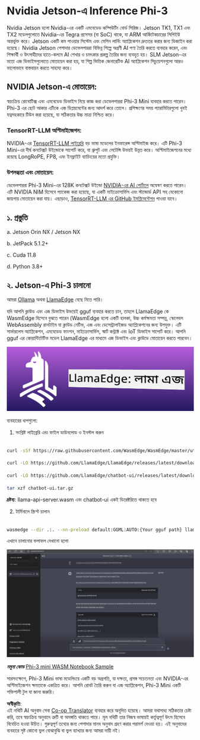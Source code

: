 <!--
CO_OP_TRANSLATOR_METADATA:
{
  "original_hash": "be4101a30d98e95a71d42c276e8bcd37",
  "translation_date": "2025-07-16T20:40:56+00:00",
  "source_file": "md/01.Introduction/03/Jetson_Inference.md",
  "language_code": "bn"
}
-->
# **Nvidia Jetson-এ Inference Phi-3**

Nvidia Jetson হলো Nvidia-এর একটি এমবেডেড কম্পিউটিং বোর্ড সিরিজ। Jetson TK1, TX1 এবং TX2 মডেলগুলোতে Nvidia-এর Tegra প্রসেসর (বা SoC) থাকে, যা ARM আর্কিটেকচারের সিপিইউ অন্তর্ভুক্ত করে। Jetson একটি কম পাওয়ার সিস্টেম এবং মেশিন লার্নিং অ্যাপ্লিকেশন দ্রুততর করার জন্য ডিজাইন করা হয়েছে। Nvidia Jetson পেশাদার ডেভেলপাররা বিভিন্ন শিল্পে অগ্রণী AI পণ্য তৈরি করতে ব্যবহার করেন, এবং শিক্ষার্থী ও উৎসাহীদের হাতে-কলমে AI শেখার ও চমৎকার প্রকল্প তৈরির জন্য ব্যবহৃত হয়। SLM Jetson-এর মতো এজ ডিভাইসগুলোতে মোতায়েন করা হয়, যা শিল্প ভিত্তিক জেনারেটিভ AI অ্যাপ্লিকেশন সিচুয়েশনগুলো আরও ভালোভাবে বাস্তবায়ন করতে সাহায্য করে।

## NVIDIA Jetson-এ মোতায়েন:
স্বয়ংক্রিয় রোবোটিক্স এবং এমবেডেড ডিভাইস নিয়ে কাজ করা ডেভেলপাররা Phi-3 Mini ব্যবহার করতে পারেন। Phi-3 এর ছোট আকার এটিকে এজ ডিপ্লয়মেন্টের জন্য আদর্শ করে তোলে। প্রশিক্ষণের সময় প্যারামিটারগুলো খুবই যত্নসহকারে টিউন করা হয়েছে, যা সঠিকতার উচ্চ মাত্রা নিশ্চিত করে।

### TensorRT-LLM অপ্টিমাইজেশন:
NVIDIA-এর [TensorRT-LLM লাইব্রেরি](https://github.com/NVIDIA/TensorRT-LLM?WT.mc_id=aiml-138114-kinfeylo) বড় ভাষা মডেলের ইনফারেন্স অপ্টিমাইজ করে। এটি Phi-3 Mini-এর দীর্ঘ কনটেক্সট উইন্ডোকে সাপোর্ট করে, যা থ্রুপুট এবং লেটেন্সি উভয়ই উন্নত করে। অপ্টিমাইজেশনের মধ্যে রয়েছে LongRoPE, FP8, এবং ইনফ্লাইট ব্যাচিংয়ের মতো প্রযুক্তি।

### উপলব্ধতা এবং মোতায়েন:
ডেভেলপাররা Phi-3 Mini-এর 128K কনটেক্সট উইন্ডো [NVIDIA-এর AI পোর্টালে](https://www.nvidia.com/en-us/ai-data-science/generative-ai/) অন্বেষণ করতে পারেন। এটি NVIDIA NIM হিসেবে প্যাকেজ করা হয়েছে, যা একটি মাইক্রোসার্ভিস এবং স্ট্যান্ডার্ড API সহ যেকোনো জায়গায় মোতায়েন করা যায়। এছাড়াও, [TensorRT-LLM এর GitHub ইমপ্লিমেন্টেশন](https://github.com/NVIDIA/TensorRT-LLM) পাওয়া যাবে।

## **১. প্রস্তুতি**

a. Jetson Orin NX / Jetson NX

b. JetPack 5.1.2+

c. Cuda 11.8

d. Python 3.8+

## **২. Jetson-এ Phi-3 চালানো**

আমরা [Ollama](https://ollama.com) অথবা [LlamaEdge](https://llamaedge.com) বেছে নিতে পারি।

যদি আপনি ক্লাউড এবং এজ ডিভাইস উভয়েই gguf ব্যবহার করতে চান, তাহলে LlamaEdge কে WasmEdge হিসেবে বুঝতে পারেন (WasmEdge হলো একটি হালকা, উচ্চ কর্মক্ষমতা সম্পন্ন, স্কেলেবল WebAssembly রানটাইম যা ক্লাউড নেটিভ, এজ এবং ডেসেন্ট্রালাইজড অ্যাপ্লিকেশনের জন্য উপযুক্ত। এটি সার্ভারলেস অ্যাপ্লিকেশন, এমবেডেড ফাংশন, মাইক্রোসার্ভিস, স্মার্ট কন্ট্রাক্ট এবং IoT ডিভাইস সাপোর্ট করে। আপনি gguf এর কোয়ান্টিটেটিভ মডেল LlamaEdge এর মাধ্যমে এজ ডিভাইস এবং ক্লাউডে মোতায়েন করতে পারবেন।

![llamaedge](../../../../../translated_images/llamaedge.e9d6ff96dff11cf729d0c895601ffb284d46998dd44022f5a3ebd3745c91e7db.bn.jpg)

ব্যবহারের ধাপগুলো:

1. সংশ্লিষ্ট লাইব্রেরি এবং ফাইল ডাউনলোড ও ইনস্টল করুন

```bash

curl -sSf https://raw.githubusercontent.com/WasmEdge/WasmEdge/master/utils/install.sh | bash -s -- --plugin wasi_nn-ggml

curl -LO https://github.com/LlamaEdge/LlamaEdge/releases/latest/download/llama-api-server.wasm

curl -LO https://github.com/LlamaEdge/chatbot-ui/releases/latest/download/chatbot-ui.tar.gz

tar xzf chatbot-ui.tar.gz

```

**দ্রষ্টব্য**: llama-api-server.wasm এবং chatbot-ui একই ডিরেক্টরিতে থাকতে হবে

2. টার্মিনালে স্ক্রিপ্ট চালান

```bash

wasmedge --dir .:. --nn-preload default:GGML:AUTO:{Your gguf path} llama-api-server.wasm -p phi-3-chat

```

এখানে চালানোর ফলাফল দেখানো হলো

![llamaedgerun](../../../../../translated_images/llamaedgerun.bed921516c9a821cf23486eee46e18241c442f862976040c2681b36b905125a6.bn.png)

***নমুনা কোড*** [Phi-3 mini WASM Notebook Sample](https://github.com/Azure-Samples/Phi-3MiniSamples/tree/main/wasm)

সারসংক্ষেপে, Phi-3 Mini ভাষা মডেলিংয়ে একটি বড় অগ্রগতি, যা দক্ষতা, প্রসঙ্গ সচেতনতা এবং NVIDIA-এর অপ্টিমাইজেশন ক্ষমতাকে একত্রিত করে। আপনি রোবট তৈরি করুন বা এজ অ্যাপ্লিকেশন, Phi-3 Mini একটি শক্তিশালী টুল যা জানা জরুরি।

**অস্বীকৃতি**:  
এই নথিটি AI অনুবাদ সেবা [Co-op Translator](https://github.com/Azure/co-op-translator) ব্যবহার করে অনূদিত হয়েছে। আমরা যথাসাধ্য সঠিকতার চেষ্টা করি, তবে স্বয়ংক্রিয় অনুবাদে ত্রুটি বা অসঙ্গতি থাকতে পারে। মূল নথিটি তার নিজস্ব ভাষায়ই কর্তৃত্বপূর্ণ উৎস হিসেবে বিবেচিত হওয়া উচিত। গুরুত্বপূর্ণ তথ্যের জন্য পেশাদার মানব অনুবাদ গ্রহণ করার পরামর্শ দেওয়া হয়। এই অনুবাদের ব্যবহারে সৃষ্ট কোনো ভুল বোঝাবুঝি বা ভুল ব্যাখ্যার জন্য আমরা দায়ী নই।